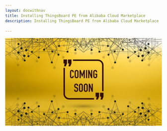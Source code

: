 ```yaml
---
layout: docwithnav
title: Installing ThingsBoard PE from Alibaba Cloud Marketplace
description: Installing ThingsBoard PE from Alibaba Cloud Marketplace

---
```


![image](/images/coming-soon.jpg)
